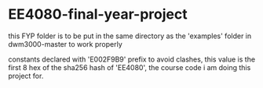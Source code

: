 # EE4080-final-year-project

this FYP folder is to be put in the same directory as the 'examples' folder in dwm3000-master to work properly

constants declared with 'E002F9B9' prefix to avoid clashes, this value is the first 8 hex of the sha256 hash of 'EE4080', the course code i am doing this project for.